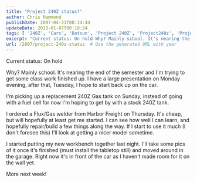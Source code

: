 ```yaml
---
title: "Project 240Z status?"
author: Chris Hammond
publishDate: 2007-04-21T00:34:44
updateDate: 2013-01-07T00:10:24
tags: [ '240Z', 'Cars', 'Datsun', 'Project 240Z', 'Project240z', 'Project240Zcom' ]
excerpt: "Current status: On hold Why? Mainly school. It's nearing the end of the semester and I'm trying to get some class work finished up. I have a large presentation on Monday evening, after that, Tuesday, I hope to start back up on the car. I'm picking up a replacement 240Z Gas tank on Sunday, instead of going with a fuel cell for now I'm hoping to get by with a stock 240Z tank. I ordered a Flux/Gas welder from Harbor Freight on Thursday. It's cheap, but will hopefully at least get me started. I can see how well I can learn, and hopefully repair/build a few things along the way. If I start to use it much (I don't foresee this) I'll look at getting a nicer model sometime. I started putting my new workbench together last night. I'll take some pics of it once it's finished (must install the tabletop still) and moved around in the garage. Right now it's in front of the car as I haven't made room for it on the wall yet. More next..."
url: /2007/project-240z-status  # Use the generated URL with year
---
```

<P>Current status: On hold</P> <P>Why? Mainly school. It's nearing the end of the semester and I'm trying to get some class work finished up. I have a large presentation on Monday evening, after that, Tuesday, I hope to start back up on the car.</P> <P>I'm picking up a replacement 240Z Gas tank on Sunday, instead of going with a fuel cell for now I'm hoping to get by with a stock 240Z tank.</P> <P>I ordered a Flux/Gas welder from Harbor Freight on Thursday. It's cheap, but will hopefully at least get me started. I can see how well I can learn, and hopefully repair/build a few things along the way. If I start to use it much (I don't foresee this) I'll look at getting a nicer model sometime.</P> <P>I started putting my&nbsp;new workbench together last night. I'll take some pics of it once it's finished (must install the&nbsp;tabletop still)&nbsp;and moved around in the garage. Right now it's in front of the car as I haven't made room for it on the wall yet.</P> <P>More next week!</P>
